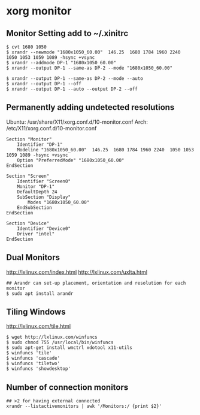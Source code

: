 xorg monitor
============

## Monitor Setting add to ~/.xinitrc

```
$ cvt 1680 1050
$ xrandr --newmode "1680x1050_60.00"  146.25  1680 1784 1960 2240  1050 1053 1059 1089 -hsync +vsync
$ xrandr --addmode DP-1 "1680x1050_60.00"
$ xrandr --output DP-1 --same-as DP-2 --mode "1680x1050_60.00"

$ xrandr --output DP-1 --same-as DP-2 --mode --auto
$ xrandr --output DP-1 --off
$ xrandr --output DP-1 --auto --output DP-2 --off
```

## Permanently adding undetected resolutions

Ubuntu: /usr/share/X11/xorg.conf.d/10-monitor.conf
Arch: /etc/X11/xorg.conf.d/10-monitor.conf
```
Section "Monitor"
    Identifier "DP-1"
    Modeline "1680x1050_60.00"  146.25  1680 1784 1960 2240  1050 1053 1059 1089 -hsync +vsync
    Option "PreferredMode" "1680x1050_60.00"
EndSection

Section "Screen"
    Identifier "Screen0"
    Monitor "DP-1"
    DefaultDepth 24
    SubSection "Display"
        Modes "1680x1050_60.00"
    EndSubSection
EndSection

Section "Device"
    Identifier "Device0"
    Driver "intel"
EndSection
```

## Dual Monitors
http://lxlinux.com/index.html
http://lxlinux.com/uxlta.html

```
## Arandr can set-up placement, orientation and resolution for each monitor
$ sudo apt install arandr
```

## Tiling Windows
http://lxlinux.com/tile.html

```
$ wget http://lxlinux.com/winfuncs
$ sudo chmod 755 /usr/local/bin/winfuncs
$ sudo apt-get install wmctrl xdotool x11-utils
$ winfuncs 'tile'
$ winfuncs 'cascade'
$ winfuncs 'tiletwo'
$ winfuncs 'showdesktop'

```

## Number of connection monitors

```
## >2 for having external connected
xrandr --listactivemonitors | awk '/Monitors:/ {print $2}'
```
